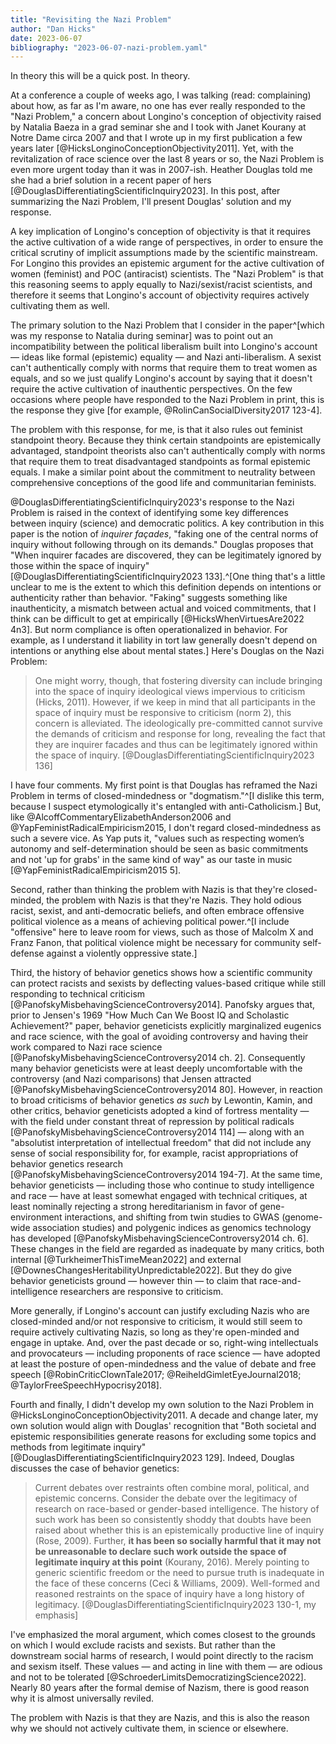 ```yaml
---
title: "Revisiting the Nazi Problem"
author: "Dan Hicks"
date: 2023-06-07
bibliography: "2023-06-07-nazi-problem.yaml"
---
```


In theory this will be a quick post.  In theory. 

At a conference a couple of weeks ago, I was talking (read: complaining) about how, as far as I'm aware, no one has ever really responded to the "Nazi Problem," a concern about Longino's conception of objectivity raised by Natalia Baeza in a grad seminar she and I took with Janet Kourany at Notre Dame circa 2007 and that I wrote up in my first publication a few years later [@HicksLonginoConceptionObjectivity2011].  Yet, with the revitalization of race science over the last 8 years or so, the Nazi Problem is even more urgent today than it was in 2007-ish.  Heather Douglas told me she had a brief solution in a recent paper of hers [@DouglasDifferentiatingScientificInquiry2023].  In this post, after summarizing the Nazi Problem, I'll present Douglas' solution and my response. 

A key implication of Longino's conception of objectivity is that it requires the active cultivation of a wide range of perspectives, in order to ensure the critical scrutiny of implicit assumptions made by the scientific mainstream.  For Longino this provides an epistemic argument for the active cultivation of women (feminist) and POC (antiracist) scientists.  The "Nazi Problem" is that this reasoning seems to apply equally to Nazi/sexist/racist scientists, and therefore it seems that Longino's account of objectivity requires actively cultivating them as well.  

The primary solution to the Nazi Problem that I consider in the paper^[which was my response to Natalia during seminar] was to point out an incompatibility between the political liberalism built into Longino's account — ideas like formal (epistemic) equality — and Nazi anti-liberalism.  A sexist can't authentically comply with norms that require them to treat women as equals, and so we just qualify Longino's account by saying that it doesn't require the active cultivation of inauthentic perspectives.  On the few occasions where people have responded to the Nazi Problem in print, this is the response they give [for example, @RolinCanSocialDiversity2017 123-4].  

The problem with this response, for me, is that it also rules out feminist standpoint theory.  Because they think certain standpoints are epistemically advantaged, standpoint theorists also can't authentically comply with norms that require them to treat disadvantaged standpoints as formal epistemic equals.  I make a similar point about the commitment to neutrality between comprehensive conceptions of the good life and communitarian feminists.  

@DouglasDifferentiatingScientificInquiry2023's response to the Nazi Problem is raised in the context of identifying some key differences between inquiry (science) and democratic politics.  A key contribution in this paper is the notion of *inquirer façades*, "faking one of the central norms of inquiry without following through on its demands." Douglas proposes that "When inquirer facades are discovered, they can be legitimately ignored by those within the space of inquiry" [@DouglasDifferentiatingScientificInquiry2023 133].^[One thing that's a little unclear to me is the extent to which this definition depends on intentions or authenticity rather than behavior.  "Faking" suggests something like inauthenticity, a mismatch between actual and voiced commitments, that I think can be difficult to get at empirically [@HicksWhenVirtuesAre2022 4n3].  But norm compliance is often operationalized in behavior.  For example, as I understand it liability in tort law generally doesn't depend on intentions or anything else about mental states.]  Here's Douglas on the Nazi Problem: 

> One might worry, though, that fostering diversity can include bringing into the space of inquiry ideological views impervious to criticism (Hicks, 2011). However, if we keep in mind that all participants in the space of inquiry must be responsive to criticism (norm 2), this concern is alleviated. The ideologically pre-committed cannot survive the demands of criticism and response for long, revealing the fact that they are inquirer facades and thus can be legitimately ignored within the space of inquiry. [@DouglasDifferentiatingScientificInquiry2023 136]

I have four comments.  My first point is that Douglas has reframed the Nazi Problem in terms of closed-mindedness or "dogmatism."^[I dislike this term, because I suspect etymologically it's entangled with anti-Catholicism.]  But, like @AlcoffCommentaryElizabethAnderson2006 and @YapFeministRadicalEmpiricism2015, I don't regard closed-mindedness as such a severe vice.  As Yap puts it, "values such as respecting women’s autonomy and self-determination should be seen as basic commitments and not 'up for grabs' in the same kind of way" as our taste in music [@YapFeministRadicalEmpiricism2015 5].  

Second, rather than thinking the problem with Nazis is that they're closed-minded, the problem with Nazis is that they're Nazis.  They hold odious racist, sexist, and anti-democratic beliefs, and often embrace offensive political violence as a means of achieving political power.^[I include "offensive" here to leave room for views, such as those of Malcolm X and Franz Fanon, that political violence might be necessary for community self-defense against a violently oppressive state.]  

Third, the history of behavior genetics shows how a scientific community can protect racists and sexists by deflecting values-based critique while still responding to technical criticism [@PanofskyMisbehavingScienceControversy2014].  Panofsky argues that, prior to Jensen's 1969 "How Much Can We Boost IQ and Scholastic Achievement?" paper, behavior geneticists explicitly marginalized eugenics and race science, with the goal of avoiding controversy and having their work compared to Nazi race science [@PanofskyMisbehavingScienceControversy2014 ch. 2].  Consequently many behavior geneticists were at least deeply uncomfortable with the controversy (and Nazi comparisons) that Jensen attracted [@PanofskyMisbehavingScienceControversy2014 80].  However, in reaction to broad criticisms of behavior genetics *as such* by Lewontin, Kamin, and other critics, behavior geneticists adopted a kind of fortress mentality — with the field under constant threat of repression by political radicals [@PanofskyMisbehavingScienceControversy2014 114] — along with an "absolutist interpretation of intellectual freedom" that did not include any sense of social responsibility for, for example, racist appropriations of behavior genetics research [@PanofskyMisbehavingScienceControversy2014 194-7].  At the same time, behavior geneticists — including those who continue to study intelligence and race — have at least somewhat engaged with technical critiques, at least nominally rejecting a strong hereditarianism in favor of gene-environment interactions, and shifting from twin studies to GWAS (genome-wide association studies) and polygenic indices as genomics technology has developed [@PanofskyMisbehavingScienceControversy2014 ch. 6].  These changes in the field are regarded as inadequate by many critics, both internal [@TurkheimerThisTimeMean2022] and external [@DownesChangesHeritabilityUnpredictable2022].  But they do give behavior geneticists ground — however thin — to claim that race-and-intelligence researchers are responsive to criticism. 

More generally, if Longino's account can justify excluding Nazis who are closed-minded and/or not responsive to criticism, it would still seem to require actively cultivating Nazis, so long as they're open-minded and engage in uptake.  And, over the past decade or so, right-wing intellectuals and provocateurs — including proponents of race science — have adopted at least the posture of open-mindedness and the value of debate and free speech [@RobinCriticClownTale2017; @ReiheldGimletEyeJournal2018; @TaylorFreeSpeechHypocrisy2018]. 

Fourth and finally, I didn't develop my own solution to the Nazi Problem in @HicksLonginoConceptionObjectivity2011.  A decade and change later, my own solution would align with Douglas' recognition that "Both societal and epistemic responsibilities generate reasons for excluding some topics and methods from legitimate inquiry" [@DouglasDifferentiatingScientificInquiry2023 129].  Indeed, Douglas discusses the case of behavior genetics: 

> Current debates over restraints often combine moral, political, and epistemic concerns. Consider the debate over the legitimacy of research on race-based or gender-based intelligence. The history of such work has been so consistently shoddy that doubts have been raised about whether this is an epistemically productive line of inquiry (Rose, 2009). Further, **it has been so socially harmful that it may not be unreasonable to declare such work outside the space of legitimate inquiry at this point** (Kourany, 2016). Merely pointing to generic scientific freedom or the need to pursue truth is inadequate in the face of these concerns (Ceci & Williams, 2009). Well-formed and reasoned restraints on the space of inquiry have a long history of legitimacy. [@DouglasDifferentiatingScientificInquiry2023 130-1, my emphasis]

I've emphasized the moral argument, which comes closest to the grounds on which I would exclude racists and sexists.  But rather than the downstream social harms of research, I would point directly to the racism and sexism itself.  These values — and acting in line with them — are odious and not to be tolerated [@SchroederLimitsDemocratizingScience2022].  Nearly 80 years after the formal demise of Nazism, there is good reason why it is almost universally reviled.  

The problem with Nazis is that they are Nazis, and this is also the reason why we should not actively cultivate them, in science or elsewhere.  
